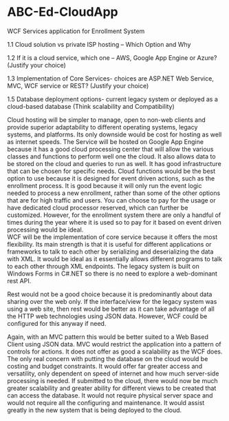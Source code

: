 # ABC-Ed-CloudApp
WCF Services application for Enrollment System

1.1 Cloud solution vs private ISP hosting – Which Option and Why

1.2 If it is a cloud service, which one – AWS, Google App Engine or Azure? (Justify your choice)

1.3 Implementation of Core Services- choices are ASP.NET Web Service, MVC, WCF service or REST? (Justify your choice)

1.5 Database deployment options- current legacy system or deployed as a cloud-based database (Think scalability and Compatibility)


Cloud hosting will be simpler to manage, open to non-web clients and provide superior adaptability to different operating systems, legacy systems, and platforms. Its only downside would be cost for hosting as well as internet speeds.
The Service will be hosted on Google App Engine because it has a good cloud processing center that will allow the various classes and functions to perform well one the cloud. It also allows data to be stored on the cloud and queries to run as well.
It has good infrastructure that can be chosen for specific needs. Cloud functions would be the best option to use because it is designed for event driven actions, such as the enrollment process. It is good because it will only run the event logic needed to process a new enrollment, rather than some of the other options that are for high traffic and users. You can choose to pay for the usage or have dedicated cloud processor reserved, which can further be customized. However, for the enrollment system there are only a handful of times during the year where it is used so to pay for it based on event driven processing would be ideal.  
WCF will be the implementation of core service because it offers the most flexibility. Its main strength is that it is useful for different applications or frameworks to talk to each other by serializing and deserializing the data with XML. It would be ideal as it essentially allows different programs to talk to each other through XML endpoints. The legacy system is built on Windows Forms in C#.NET so there is no need to explore a web-dominant rest API.

Rest would not be a good choice because it is predominantly about data sharing over the web only. If the interface/view for the legacy system was using a web site, then rest would be better as it can take advantage of all the HTTP web technologies using JSON data. However, WCF could be configured for this anyway if need.

Again, with an MVC pattern this would be better suited to a Web Based Client using JSON data. MVC would restrict the application into a pattern of controls for actions. It does not offer as good a scalability as the WCF does.
The only real concern with putting the database on the cloud would be costing and budget constraints. It would offer far greater access and versatility, only dependent on speed of internet and how much server-side processing is needed. If submitted to the cloud, there would now be much greater scalability and greater ability for different views to be created that can access the database. It would not require physical server space and would not require all the configuring and maintenance. It would assist greatly in the new system that is being deployed to the cloud.
